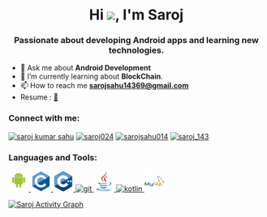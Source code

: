 <h1 align="center">Hi <img src="https://raw.githubusercontent.com/MartinHeinz/MartinHeinz/master/wave.gif" width="30px">, I'm Saroj</h1>
<h3 align="center">Passionate about developing Android apps and learning new technologies.</h3>

- 💬 Ask me about **Android Development**
- 🌱 I’m currently learning about **BlockChain**.
- 📫 How to reach me **sarojsahu14369@gmail.com**
- Resume : [🔗](https://drive.google.com/file/d/1U_dk75A8-h6yu8AWvSiLSHBHs2bSbvtI/view?usp=sharing)

<h3 align="left">Connect with me:</h3>
<p align="left">
<a href="https://www.linkedin.com/in/saroj-kumar-sahu/" target="blank"><img align="center" src="https://raw.githubusercontent.com/rahuldkjain/github-profile-readme-generator/master/src/images/icons/Social/linked-in-alt.svg" alt="saroj kumar sahu" height="30" width="40" /></a>
  <a href="https://instagram.com/saroj024" target="blank"><img align="center" src="https://raw.githubusercontent.com/rahuldkjain/github-profile-readme-generator/master/src/images/icons/Social/instagram.svg" alt="saroj024" height="30" width="40" /></a>
<a href="https://www.hackerrank.com/sarojsahu014" target="blank"><img align="center" src="https://raw.githubusercontent.com/rahuldkjain/github-profile-readme-generator/master/src/images/icons/Social/hackerrank.svg" alt="sarojsahu014" height="30" width="40" /></a>
<a href="https://www.leetcode.com/saroj_143" target="blank"><img align="center" src="https://raw.githubusercontent.com/rahuldkjain/github-profile-readme-generator/master/src/images/icons/Social/leet-code.svg" alt="saroj_143" height="30" width="40" /></a>
</p>
  
<h3 align="left">Languages and Tools:</h3>
<p align="left"> <a href="https://developer.android.com" target="_blank" rel="noreferrer"> <img src="https://raw.githubusercontent.com/devicons/devicon/master/icons/android/android-original-wordmark.svg" alt="android" width="40" height="40"/> </a> <a href="https://www.cprogramming.com/" target="_blank" rel="noreferrer"> <img src="https://raw.githubusercontent.com/devicons/devicon/master/icons/c/c-original.svg" alt="c" width="40" height="40"/> </a> <a href="https://www.w3schools.com/cpp/" target="_blank" rel="noreferrer"> <img src="https://raw.githubusercontent.com/devicons/devicon/master/icons/cplusplus/cplusplus-original.svg" alt="cplusplus" width="40" height="40"/> </a> <a href="https://git-scm.com/" target="_blank" rel="noreferrer"> <img src="https://www.vectorlogo.zone/logos/git-scm/git-scm-icon.svg" alt="git" width="40" height="40"/> </a> <a href="https://www.java.com" target="_blank" rel="noreferrer"> <img src="https://raw.githubusercontent.com/devicons/devicon/master/icons/java/java-original.svg" alt="java" width="40" height="40"/> </a> <a href="https://kotlinlang.org" target="_blank" rel="noreferrer"> <img src="https://www.vectorlogo.zone/logos/kotlinlang/kotlinlang-icon.svg" alt="kotlin" width="40" height="40"/> </a> <a href="https://www.mysql.com/" target="_blank" rel="noreferrer"> <img src="https://raw.githubusercontent.com/devicons/devicon/master/icons/mysql/mysql-original-wordmark.svg" alt="mysql" width="40" height="40"/> </a> </p>


<a href="https://github.com/UKnow-IKnow/github-readme-activity-graph"><img alt="Saroj Activity Graph" src="https://activity-graph.herokuapp.com/graph?username=UKnow-IKnow&bg_color=0D1117&color=5BCDEC&line=5BCDEC&point=FFFFFF&hide_border=true" /></a>

